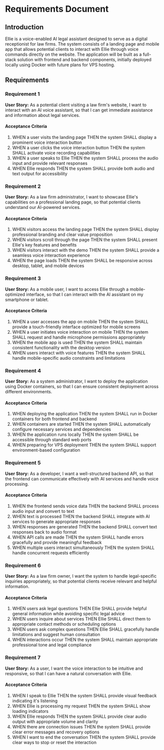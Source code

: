 # Requirements Document

## Introduction

Ellie is a voice-enabled AI legal assistant designed to serve as a digital receptionist for law firms. The system consists of a landing page and mobile app that allows potential clients to interact with Ellie through voice commands directly on the website. The application will be built as a full-stack solution with frontend and backend components, initially deployed locally using Docker with future plans for VPS hosting.

## Requirements

### Requirement 1

**User Story:** As a potential client visiting a law firm's website, I want to interact with an AI voice assistant, so that I can get immediate assistance and information about legal services.

#### Acceptance Criteria

1. WHEN a user visits the landing page THEN the system SHALL display a prominent voice interaction button
2. WHEN a user clicks the voice interaction button THEN the system SHALL activate voice recording capabilities
3. WHEN a user speaks to Ellie THEN the system SHALL process the audio input and provide relevant responses
4. WHEN Ellie responds THEN the system SHALL provide both audio and text output for accessibility

### Requirement 2

**User Story:** As a law firm administrator, I want to showcase Ellie's capabilities on a professional landing page, so that potential clients understand our AI-powered services.

#### Acceptance Criteria

1. WHEN visitors access the landing page THEN the system SHALL display professional branding and clear value proposition
2. WHEN visitors scroll through the page THEN the system SHALL present Ellie's key features and benefits
3. WHEN visitors interact with the demo THEN the system SHALL provide a seamless voice interaction experience
4. WHEN the page loads THEN the system SHALL be responsive across desktop, tablet, and mobile devices

### Requirement 3

**User Story:** As a mobile user, I want to access Ellie through a mobile-optimized interface, so that I can interact with the AI assistant on my smartphone or tablet.

#### Acceptance Criteria

1. WHEN a user accesses the app on mobile THEN the system SHALL provide a touch-friendly interface optimized for mobile screens
2. WHEN a user initiates voice interaction on mobile THEN the system SHALL request and handle microphone permissions appropriately
3. WHEN the mobile app is used THEN the system SHALL maintain consistent functionality with the desktop version
4. WHEN users interact with voice features THEN the system SHALL handle mobile-specific audio constraints and limitations

### Requirement 4

**User Story:** As a system administrator, I want to deploy the application using Docker containers, so that I can ensure consistent deployment across different environments.

#### Acceptance Criteria

1. WHEN deploying the application THEN the system SHALL run in Docker containers for both frontend and backend
2. WHEN containers are started THEN the system SHALL automatically configure necessary services and dependencies
3. WHEN the application runs locally THEN the system SHALL be accessible through standard web ports
4. WHEN preparing for VPS deployment THEN the system SHALL support environment-based configuration

### Requirement 5

**User Story:** As a developer, I want a well-structured backend API, so that the frontend can communicate effectively with AI services and handle voice processing.

#### Acceptance Criteria

1. WHEN the frontend sends voice data THEN the backend SHALL process audio input and convert to text
2. WHEN text is processed THEN the backend SHALL integrate with AI services to generate appropriate responses
3. WHEN responses are generated THEN the backend SHALL convert text responses back to audio format
4. WHEN API calls are made THEN the system SHALL handle errors gracefully and provide meaningful feedback
5. WHEN multiple users interact simultaneously THEN the system SHALL handle concurrent requests efficiently

### Requirement 6

**User Story:** As a law firm owner, I want the system to handle legal-specific inquiries appropriately, so that potential clients receive relevant and helpful information.

#### Acceptance Criteria

1. WHEN users ask legal questions THEN Ellie SHALL provide helpful general information while avoiding specific legal advice
2. WHEN users inquire about services THEN Ellie SHALL direct them to appropriate contact methods or scheduling options
3. WHEN users ask complex questions THEN Ellie SHALL gracefully handle limitations and suggest human consultation
4. WHEN interactions occur THEN the system SHALL maintain appropriate professional tone and legal compliance

### Requirement 7

**User Story:** As a user, I want the voice interaction to be intuitive and responsive, so that I can have a natural conversation with Ellie.

#### Acceptance Criteria

1. WHEN I speak to Ellie THEN the system SHALL provide visual feedback indicating it's listening
2. WHEN Ellie is processing my request THEN the system SHALL show loading indicators
3. WHEN Ellie responds THEN the system SHALL provide clear audio output with appropriate volume and clarity
4. WHEN there are connection issues THEN the system SHALL provide clear error messages and recovery options
5. WHEN I want to end the conversation THEN the system SHALL provide clear ways to stop or reset the interaction